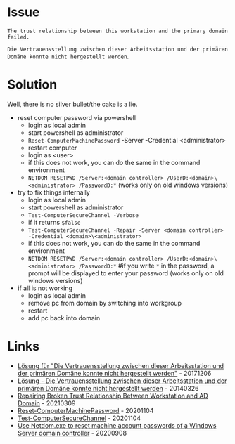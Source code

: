 # Issue

`The trust relationship between this workstation and the primary domain failed.`

`Die Vertrauensstellung zwischen dieser Arbeitsstation und der primären Domäne konnte nicht hergestellt werden`.

# Solution

Well, there is no silver bullet/the cake is a lie.

* reset computer password via powershell
    * login as local admin
    * start powershell as administrator
    * `Reset-ComputerMachinePassword` -Server <domain controller> -Credential <domain>\<administrator>
    * restart computer
    * login as <domain>\<user>
    * if this does not work, you can do the same in the command environment
    * `NETDOM RESETPWD /Server:<domain controller> /UserD:<domain>\<administrator> /PasswordD:*` (works only on old windows versions)
* try to fix things internally
    * login as local admin
    * start powershell as administrator
    * `Test-ComputerSecureChannel -Verbose`
    * if it returns `$false`
    * `Test-ComputerSecureChannel -Repair -Server <domain controller> -Credential <domain>\<administrator>`
    * if this does not work, you can do the same in the command environment
    * `NETDOM RESETPWD /Server:<domain controller> /UserD:<domain>\<administrator> /PasswordD:*`    #if you write `*` in the password, a prompt will be displayed to enter your password (works only on old windows versions)
* if all is not working
    * login as local admin
    * remove pc from domain by switching into workgroup
    * restart
    * add pc back into domain

# Links

* [Lösung für "Die Vertrauensstellung zwischen dieser Arbeitsstation und der primären Domäne konnte nicht hergestellt werden"](https://www.windowspro.de/wolfgang-sommergut/loesung-fuer-vertrauensstellung-zwischen-dieser-arbeitsstation-primaeren-domaene) - 20171206
* [Lösung - Die Vertrauensstellung zwischen dieser Arbeitsstation und der primären Domäne konnte nicht hergestellt werden](https://itrig.de/index.php?/archives/1840-Loesung-Die-Vertrauensstellung-zwischen-dieser-Arbeitsstation-und-der-primaeren-Domaene-konnte-nicht-hergestellt-werden.html) - 20140326
* [Repairing Broken Trust Relationship Between Workstation and AD Domain](http://woshub.com/repair-trust-relationship-workstation-with-ad-domain/) - 20210309
* [Reset-ComputerMachinePassword](https://docs.microsoft.com/en-us/powershell/module/microsoft.powershell.management/reset-computermachinepassword) - 20201104
* [Test-ComputerSecureChannel](https://docs.microsoft.com/en-us/powershell/module/microsoft.powershell.management/test-computersecurechannel) - 20201104
* [Use Netdom.exe to reset machine account passwords of a Windows Server domain controller](https://docs.microsoft.com/en-us/troubleshoot/windows-server/windows-security/use-netdom-reset-domain-controller-password) - 20200908

